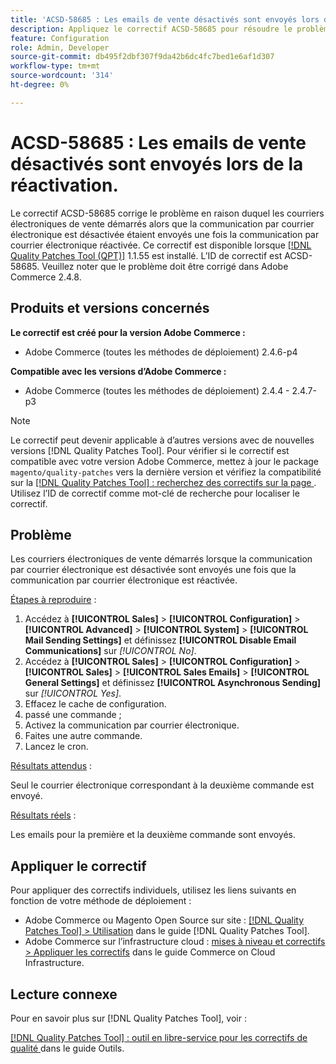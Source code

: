 ```yaml
---
title: 'ACSD-58685 : Les emails de vente désactivés sont envoyés lors de la réactivation.'
description: Appliquez le correctif ACSD-58685 pour résoudre le problème Adobe Commerce en raison duquel les courriers électroniques de vente démarrés alors que la communication par courrier électronique est désactivée sont envoyés une fois la communication par courrier électronique réactivée.
feature: Configuration
role: Admin, Developer
source-git-commit: db495f2dbf307f9da42b6dc4fc7bed1e6af1d307
workflow-type: tm+mt
source-wordcount: '314'
ht-degree: 0%

---
```


# ACSD-58685 : Les emails de vente désactivés sont envoyés lors de la réactivation.

Le correctif ACSD-58685 corrige le problème en raison duquel les courriers électroniques de vente démarrés alors que la communication par courrier électronique est désactivée étaient envoyés une fois la communication par courrier électronique réactivée. Ce correctif est disponible lorsque [[!DNL Quality Patches Tool (QPT)]](/help/tools/quality-patches-tool/quality-patches-tool-to-self-serve-quality-patches.md) 1.1.55 est installé. L’ID de correctif est ACSD-58685. Veuillez noter que le problème doit être corrigé dans Adobe Commerce 2.4.8.

## Produits et versions concernés

**Le correctif est créé pour la version Adobe Commerce :**

* Adobe Commerce (toutes les méthodes de déploiement) 2.4.6-p4

**Compatible avec les versions d’Adobe Commerce :**

* Adobe Commerce (toutes les méthodes de déploiement) 2.4.4 - 2.4.7-p3

>[!NOTE]
>
>Le correctif peut devenir applicable à d’autres versions avec de nouvelles versions [!DNL Quality Patches Tool]. Pour vérifier si le correctif est compatible avec votre version Adobe Commerce, mettez à jour le package `magento/quality-patches` vers la dernière version et vérifiez la compatibilité sur la [[!DNL Quality Patches Tool] : recherchez des correctifs sur la page ](https://experienceleague.adobe.com/tools/commerce-quality-patches/index.html). Utilisez l’ID de correctif comme mot-clé de recherche pour localiser le correctif.

## Problème

Les courriers électroniques de vente démarrés lorsque la communication par courrier électronique est désactivée sont envoyés une fois que la communication par courrier électronique est réactivée.

<u>Étapes à reproduire</u> :

1. Accédez à **[!UICONTROL Sales]** > **[!UICONTROL Configuration]** > **[!UICONTROL Advanced]** > **[!UICONTROL System]** > **[!UICONTROL Mail Sending Settings]** et définissez **[!UICONTROL Disable Email Communications]** sur *[!UICONTROL No]*.
1. Accédez à **[!UICONTROL Sales]** > **[!UICONTROL Configuration]** > **[!UICONTROL Sales]** > **[!UICONTROL Sales Emails]** > **[!UICONTROL General Settings]** et définissez **[!UICONTROL Asynchronous Sending]** sur *[!UICONTROL Yes]*.
1. Effacez le cache de configuration.
1. passé une commande ;
1. Activez la communication par courrier électronique.
1. Faites une autre commande.
1. Lancez le cron.

<u>Résultats attendus</u> :

Seul le courrier électronique correspondant à la deuxième commande est envoyé.

<u>Résultats réels</u> :

Les emails pour la première et la deuxième commande sont envoyés.

## Appliquer le correctif

Pour appliquer des correctifs individuels, utilisez les liens suivants en fonction de votre méthode de déploiement :

* Adobe Commerce ou Magento Open Source sur site : [[!DNL Quality Patches Tool] > Utilisation](/help/tools/quality-patches-tool/usage.md) dans le guide [!DNL Quality Patches Tool].
* Adobe Commerce sur l’infrastructure cloud : [mises à niveau et correctifs > Appliquer les correctifs](https://experienceleague.adobe.com/docs/commerce-cloud-service/user-guide/develop/upgrade/apply-patches.html) dans le guide Commerce on Cloud Infrastructure.

## Lecture connexe

Pour en savoir plus sur [!DNL Quality Patches Tool], voir :

[[!DNL Quality Patches Tool] : outil en libre-service pour les correctifs de qualité ](/help/tools/quality-patches-tool/quality-patches-tool-to-self-serve-quality-patches.md) dans le guide Outils.
